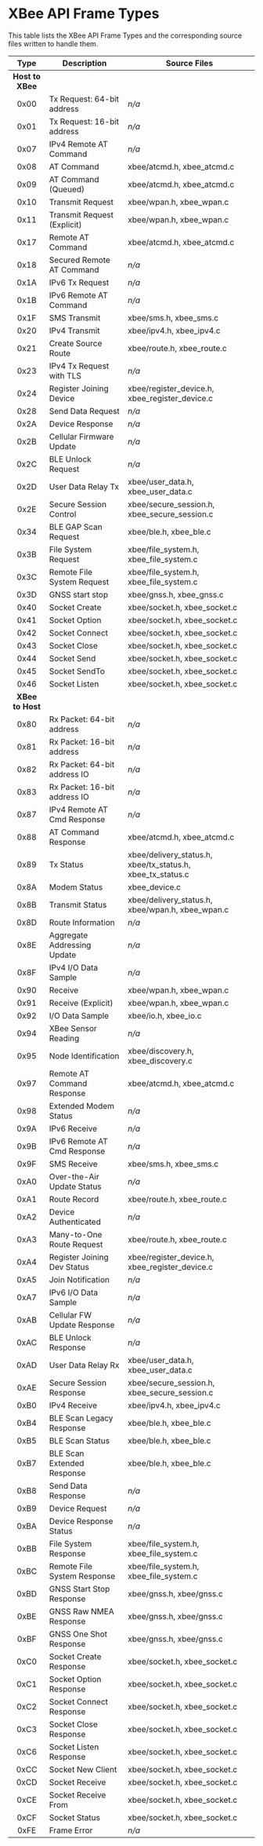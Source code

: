XBee API Frame Types
====================

This table lists the XBee API Frame Types and the corresponding source
files written to handle them.

| Type | Description                 | Source Files
|:----:|-----------------------------|--------------
|             **Host to XBee**       |||
| 0x00 | Tx Request: 64-bit address  | *n/a*
| 0x01 | Tx Request: 16-bit address  | *n/a*
| 0x07 | IPv4 Remote AT Command      | *n/a*
| 0x08 | AT Command                  | xbee/atcmd.h, xbee_atcmd.c
| 0x09 | AT Command (Queued)         | xbee/atcmd.h, xbee_atcmd.c
| 0x10 | Transmit Request            | xbee/wpan.h, xbee_wpan.c
| 0x11 | Transmit Request (Explicit) | xbee/wpan.h, xbee_wpan.c
| 0x17 | Remote AT Command           | xbee/atcmd.h, xbee_atcmd.c
| 0x18 | Secured Remote AT Command   | *n/a*
| 0x1A | IPv6 Tx Request             | *n/a*
| 0x1B | IPv6 Remote AT Command      | *n/a*
| 0x1F | SMS Transmit                | xbee/sms.h, xbee_sms.c
| 0x20 | IPv4 Transmit               | xbee/ipv4.h, xbee_ipv4.c
| 0x21 | Create Source Route         | xbee/route.h, xbee_route.c
| 0x23 | IPv4 Tx Request with TLS    | *n/a*
| 0x24 | Register Joining Device     | xbee/register_device.h, xbee_register_device.c
| 0x28 | Send Data Request           | *n/a*
| 0x2A | Device Response             | *n/a*
| 0x2B | Cellular Firmware Update    | *n/a*
| 0x2C | BLE Unlock Request          | *n/a*
| 0x2D | User Data Relay Tx          | xbee/user_data.h, xbee_user_data.c
| 0x2E | Secure Session Control      | xbee/secure_session.h, xbee_secure_session.c
| 0x34 | BLE GAP Scan Request        | xbee/ble.h, xbee_ble.c
| 0x3B | File System Request         | xbee/file_system.h, xbee_file_system.c
| 0x3C | Remote File System Request  | xbee/file_system.h, xbee_file_system.c
| 0x3D | GNSS start stop             | xbee/gnss.h, xbee_gnss.c
| 0x40 | Socket Create               | xbee/socket.h, xbee_socket.c
| 0x41 | Socket Option               | xbee/socket.h, xbee_socket.c
| 0x42 | Socket Connect              | xbee/socket.h, xbee_socket.c
| 0x43 | Socket Close                | xbee/socket.h, xbee_socket.c
| 0x44 | Socket Send                 | xbee/socket.h, xbee_socket.c
| 0x45 | Socket SendTo               | xbee/socket.h, xbee_socket.c
| 0x46 | Socket Listen               | xbee/socket.h, xbee_socket.c
|             **XBee to Host**       |||
| 0x80 | Rx Packet: 64-bit address   | *n/a*
| 0x81 | Rx Packet: 16-bit address   | *n/a*
| 0x82 | Rx Packet: 64-bit address IO| *n/a*
| 0x83 | Rx Packet: 16-bit address IO| *n/a*
| 0x87 | IPv4 Remote AT Cmd Response | *n/a*
| 0x88 | AT Command Response         | xbee/atcmd.h, xbee_atcmd.c
| 0x89 | Tx Status                   | xbee/delivery_status.h, xbee/tx_status.h, xbee_tx_status.c
| 0x8A | Modem Status                | xbee_device.c
| 0x8B | Transmit Status             | xbee/delivery_status.h, xbee/wpan.h, xbee_wpan.c
| 0x8D | Route Information           | *n/a*
| 0x8E | Aggregate Addressing Update | *n/a*
| 0x8F | IPv4 I/O Data Sample        | *n/a*
| 0x90 | Receive                     | xbee/wpan.h, xbee_wpan.c
| 0x91 | Receive (Explicit)          | xbee/wpan.h, xbee_wpan.c
| 0x92 | I/O Data Sample             | xbee/io.h, xbee_io.c
| 0x94 | XBee Sensor Reading         | *n/a*
| 0x95 | Node Identification         | xbee/discovery.h, xbee_discovery.c
| 0x97 | Remote AT Command Response  | xbee/atcmd.h, xbee_atcmd.c
| 0x98 | Extended Modem Status       | *n/a*
| 0x9A | IPv6 Receive                | *n/a*
| 0x9B | IPv6 Remote AT Cmd Response | *n/a*
| 0x9F | SMS Receive                 | xbee/sms.h, xbee_sms.c
| 0xA0 | Over-the-Air Update Status  | *n/a*
| 0xA1 | Route Record                | xbee/route.h, xbee_route.c
| 0xA2 | Device Authenticated        | *n/a*
| 0xA3 | Many-to-One Route Request   | xbee/route.h, xbee_route.c
| 0xA4 | Register Joining Dev Status | xbee/register_device.h, xbee_register_device.c
| 0xA5 | Join Notification           | *n/a*
| 0xA7 | IPv6 I/O Data Sample        | *n/a*
| 0xAB | Cellular FW Update Response | *n/a*
| 0xAC | BLE Unlock Response         | *n/a*
| 0xAD | User Data Relay Rx          | xbee/user_data.h, xbee_user_data.c
| 0xAE | Secure Session Response     | xbee/secure_session.h, xbee_secure_session.c
| 0xB0 | IPv4 Receive                | xbee/ipv4.h, xbee_ipv4.c
| 0xB4 | BLE Scan Legacy Response    | xbee/ble.h, xbee_ble.c
| 0xB5 | BLE Scan Status             | xbee/ble.h, xbee_ble.c
| 0xB7 | BLE Scan Extended Response  | xbee/ble.h, xbee_ble.c
| 0xB8 | Send Data Response          | *n/a*
| 0xB9 | Device Request              | *n/a*
| 0xBA | Device Response Status      | *n/a*
| 0xBB | File System Response        | xbee/file_system.h, xbee_file_system.c
| 0xBC | Remote File System Response | xbee/file_system.h, xbee_file_system.c
| 0xBD | GNSS Start Stop Response    | xbee/gnss.h, xbee/gnss.c
| 0xBE | GNSS Raw NMEA Response      | xbee/gnss.h, xbee/gnss.c
| 0xBF | GNSS One Shot Response      | xbee/gnss.h, xbee/gnss.c
| 0xC0 | Socket Create Response      | xbee/socket.h, xbee_socket.c
| 0xC1 | Socket Option Response      | xbee/socket.h, xbee_socket.c
| 0xC2 | Socket Connect Response     | xbee/socket.h, xbee_socket.c
| 0xC3 | Socket Close Response       | xbee/socket.h, xbee_socket.c
| 0xC6 | Socket Listen Response      | xbee/socket.h, xbee_socket.c
| 0xCC | Socket New Client           | xbee/socket.h, xbee_socket.c
| 0xCD | Socket Receive              | xbee/socket.h, xbee_socket.c
| 0xCE | Socket Receive From         | xbee/socket.h, xbee_socket.c
| 0xCF | Socket Status               | xbee/socket.h, xbee_socket.c
| 0xFE | Frame Error                 | *n/a*
